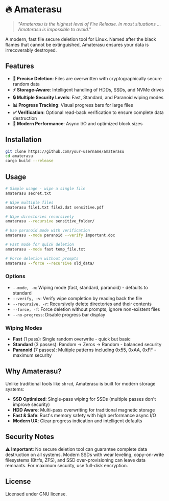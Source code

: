 # 🔥 Amaterasu

> *"Amaterasu is the highest level of Fire Release. In most situations ... Amaterasu is impossible to avoid."*

A modern, fast file secure deletion tool for Linux. Named after the black flames that cannot be extinguished, Amaterasu ensures your data is irrecoverably destroyed.

## Features

- **🎯 Precise Deletion**: Files are overwritten with cryptographically secure random data
- **⚡ Storage-Aware**: Intelligent handling of HDDs, SSDs, and NVMe drives
- **🔒 Multiple Security Levels**: Fast, Standard, and Paranoid wiping modes
- **📊 Progress Tracking**: Visual progress bars for large files
- **✅ Verification**: Optional read-back verification to ensure complete data destruction
- **🚀 Modern Performance**: Async I/O and optimized block sizes

## Installation

```bash
git clone https://github.com/your-username/amaterasu
cd amaterasu
cargo build --release
```

## Usage

```bash
# Simple usage - wipe a single file
amaterasu secret.txt

# Wipe multiple files
amaterasu file1.txt file2.dat sensitive.pdf

# Wipe directories recursively
amaterasu --recursive sensitive_folder/

# Use paranoid mode with verification
amaterasu --mode paranoid --verify important.doc

# Fast mode for quick deletion
amaterasu --mode fast temp_file.txt

# Force deletion without prompts
amaterasu --force --recursive old_data/
```

### Options

- `--mode, -m`: Wiping mode (fast, standard, paranoid) - defaults to standard
- `--verify, -v`: Verify wipe completion by reading back the file
- `--recursive, -r`: Recursively delete directories and their contents
- `--force, -f`: Force deletion without prompts, ignore non-existent files
- `--no-progress`: Disable progress bar display

### Wiping Modes

- **Fast** (1 pass): Single random overwrite - quick but basic
- **Standard** (3 passes): Random → Zeros → Random - balanced security
- **Paranoid** (7 passes): Multiple patterns including 0x55, 0xAA, 0xFF - maximum security

## Why Amaterasu?

Unlike traditional tools like `shred`, Amaterasu is built for modern storage systems:

- **SSD Optimized**: Single-pass wiping for SSDs (multiple passes don't improve security)
- **HDD Aware**: Multi-pass overwriting for traditional magnetic storage
- **Fast & Safe**: Rust's memory safety with high performance async I/O
- **Modern UX**: Clear progress indication and intelligent defaults

## Security Notes

⚠️ **Important**: No secure deletion tool can guarantee complete data destruction on all systems. Modern SSDs with wear leveling, copy-on-write filesystems (Btrfs, ZFS), and SSD over-provisioning can leave data remnants. For maximum security, use full-disk encryption.

## License

Licensed under GNU license.

